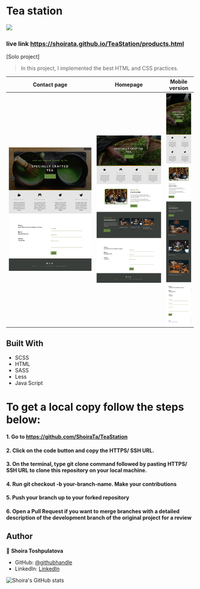 # Tea station

![](https://img.shields.io/badge/Microverse-blueviolet)

### live link https://shoirata.github.io/TeaStation/products.html

[Solo project]

>In this project, I  implemented the best HTML and CSS practices.

| Contact page | Homepage| Mobile version| 
| -- | -- | --- |
| ![](./images/screen1.png) | ![](./images/screen2.png)| ![](./images/screen3.png)

## Built With

- SCSS
- HTML
- SASS
- Less
- Java Script


# To get a local copy follow the steps below:

#### 1. Go to https://github.com/ShoiraTa/TeaStation
#### 2. Click on the code button and copy the HTTPS/ SSH URL.
#### 3. On the terminal, type git clone command followed by pasting HTTPS/ SSH URL to clone this repository on your local machine.
#### 4. Run git checkout -b your-branch-name. Make your contributions
#### 5. Push your branch up to your forked repository
#### 6. Open a Pull Request if you want to merge branches with a detailed description of the development branch of the original project for a review


## Author

👤 **Shoira Toshpulatova**

- GitHub: [@githubhandle](https://github.com/shoirata)
- LinkedIn: [LinkedIn](https://www.linkedin.com/in/shoira-tashpulatova-bab4a7122/)

![Shoira's GitHub stats](https://github-readme-stats.vercel.app/api?username=shoirata&count_private=true&theme=dark&show_icons=true)
